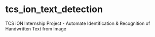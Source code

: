 # tcs_ion_text_detection
TCS iON Internship Project - Automate Identification &amp; Recognition of Handwritten Text from Image
